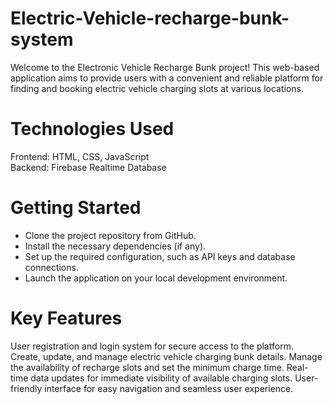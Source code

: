 # Electric-Vehicle-recharge-bunk-system
Welcome to the Electronic Vehicle Recharge Bunk project! This web-based application aims to provide users with a convenient and reliable platform for finding and booking electric vehicle charging slots at various locations.

# Technologies Used
Frontend: HTML, CSS, JavaScript <br>
Backend: Firebase Realtime Database

# Getting Started
- Clone the project repository from GitHub.
- Install the necessary dependencies (if any).
- Set up the required configuration, such as API keys and database connections.
- Launch the application on your local development environment.


# Key Features
User registration and login system for secure access to the platform.
Create, update, and manage electric vehicle charging bunk details.
Manage the availability of recharge slots and set the minimum charge time.
Real-time data updates for immediate visibility of available charging slots.
User-friendly interface for easy navigation and seamless user experience.

